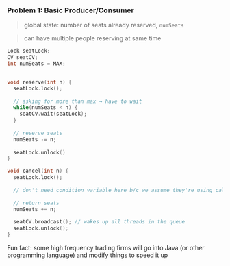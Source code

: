 ### Problem 1: Basic Producer/Consumer 

> global state: number of seats already reserved, `numSeats`

> can have multiple people reserving at same time

```c
Lock seatLock;
CV seatCV;
int numSeats = MAX;


void reserve(int n) {
  seatLock.lock();
  
  // asking for more than max → have to wait
  while(numSeats < n) {
    seatCV.wait(seatLock);
  }
  
  // reserve seats
  numSeats -= n;
  
  seatLock.unlock()
}

void cancel(int n) {
  seatLock.lock();
  
  // don't need condition variable here b/c we assume they're using calls correctly
  
  // return seats
  numSeats += n;
  
  seatCV.broadcast(); // wakes up all threads in the queue
  seatLock.unlock();
}

```

Fun fact: some high frequency trading firms will go into Java (or other programming language) and modify things to speed it up
  
